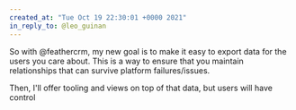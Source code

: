 ```yaml
---
created_at: "Tue Oct 19 22:30:01 +0000 2021"
in_reply_to: @leo_guinan
---
```


So with @feathercrm, my new goal is to make it easy to export data for the users you care about. This is a way to ensure that you maintain relationships that can survive platform failures/issues.

Then, I'll offer tooling and views on top of that data, but users will have control